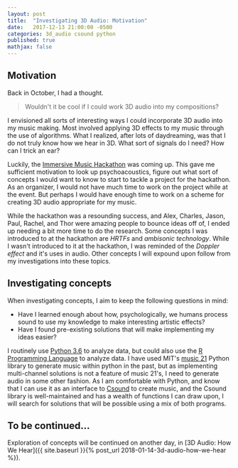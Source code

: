 ```yaml
---
layout: post
title:  "Investigating 3D Audio: Motivation"
date:   2017-12-13 21:00:00 -0500
categories: 3d_audio csound python
published: true
mathjax: false
---
```

## Motivation
Back in October, I had a thought.
> Wouldn't it be cool if I could work 3D audio into my compositions?

I envisioned all sorts of interesting ways I could incorporate 3D audio into my music making.
Most involved applying 3D effects to my music through the use of algorithms.
What I realized, after lots of daydreaming, was that I do not truly know how we hear in 3D.
What sort of signals do I need?
How can I trick an ear?

Luckily, the [Immersive Music Hackathon](http://monthlymusichackathon.org/post/167193519532/immersive-music-hackathon) was coming up.
This gave me sufficient motivation to look up psychoacoustics, figure out what sort of concepts I would want to know to start to tackle a project for the hackathon.
As an organizer, I would not have much time to work on the project while at the event. But perhaps I would have enough time to work on a scheme for creating 3D audio appropriate for my music.

While the hackathon was a resounding success, and Alex, Charles, Jason, Paul, Rachel, and Thor were amazing people to bounce ideas off of, I ended up needing a bit more time to do the research. Some concepts I was introduced to at the hackathon are *HRTFs* and *ambisonic technology*. While I wasn't introduced to it at the hackathon, I was reminded of the *Doppler effect* and it's uses in audio.  Other concepts I will expound upon follow from my investigations into these topics.

## Investigating concepts
When investigating concepts, I aim to keep the following questions in mind:

* Have I learned enough about how, psychologically, we humans process sound to use my knowledge to make interesting artistic effects?
* Have I found pre-existing solutions that will make implementing my ideas easier?

I routinely use [Python 3.6](https://docs.python.org/3/) to analyze data, but could also use the [R Programming Language](https://www.r-project.org/) to analyze data.
I have used MIT's [music 21](http://web.mit.edu/music21/) Python library to generate music within python in the past, but as implementing multi-channel solutions is not a feature of music 21's, I need to generate audio in some other fashion.
As I am comfortable with Python, and know that I can use it as an interface to [Csound](http://www.csounds.com/) to create music, and the Csound library is well-maintained and has a wealth of functions I can draw upon, I will search for solutions that will be possible using a mix of both programs.

## To be continued...
Exploration of concepts will be continued on another day, in [3D Audio: How We Hear]({{ site.baseurl }}{% post_url 2018-01-14-3d-audio-how-we-hear %}).
